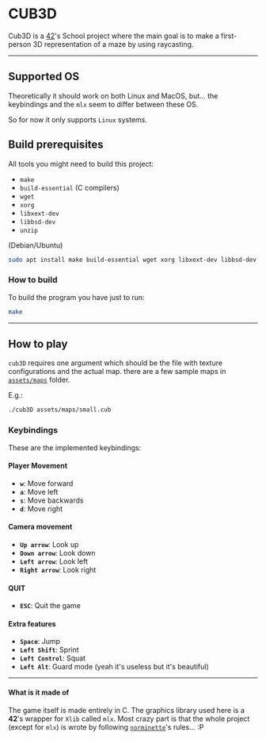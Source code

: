 # CUB3D

Cub3D is a [42](https://42.fr/)'s School project where the main goal is to make a first-person 3D representation of a maze by using raycasting.

---

## Supported OS

Theoretically it should work on both Linux and MacOS, but... the keybindings and the `mlx` seem to differ between these OS.

So for now it only supports `Linux` systems.

## Build prerequisites

All tools you might need to build this project:


- `make`
- `build-essential` (C compilers)
- `wget`
- `xorg`
- `libxext-dev`
- `libbsd-dev`
- `unzip`


(Debian/Ubuntu)
```bash
sudo apt install make build-essential wget xorg libxext-dev libbsd-dev unzip
```

### How to build

To build the program you have just to run:
```bash
make
```

---

## How to play

`cub3D` requires one argument which should be the file with texture configurations and the actual map.
there are a few sample maps in [`assets/maps`](assets/maps) folder.

E.g.:
```bash
./cub3D assets/maps/small.cub
```

### Keybindings

These are the implemented keybindings:

#### Player Movement

- **`w`**: Move forward
- **`a`**: Move left
- **`s`**: Move backwards
- **`d`**: Move right

#### Camera movement

- **`Up arrow`**: Look up
- **`Down arrow`**: Look down
- **`Left arrow`**: Look left
- **`Right arrow`**: Look right

#### QUIT

- **`ESC`**: Quit the game

#### Extra features

- **`Space`**: Jump
- **`Left Shift`**: Sprint
- **`Left Control`**: Squat
- **`Left Alt`**: Guard mode (yeah it's useless but it's beautiful)

---

#### What is it made of

The game itself is made entirely in C.
The graphics library used here is a **42**'s wrapper for `Xlib` called `mlx`.
Most crazy part is that the whole project (except for `mlx`) is wrote by following [`norminette`](https://github.com/42School/norminette/blob/master/pdf/en.norm.pdf)'s rules... :P